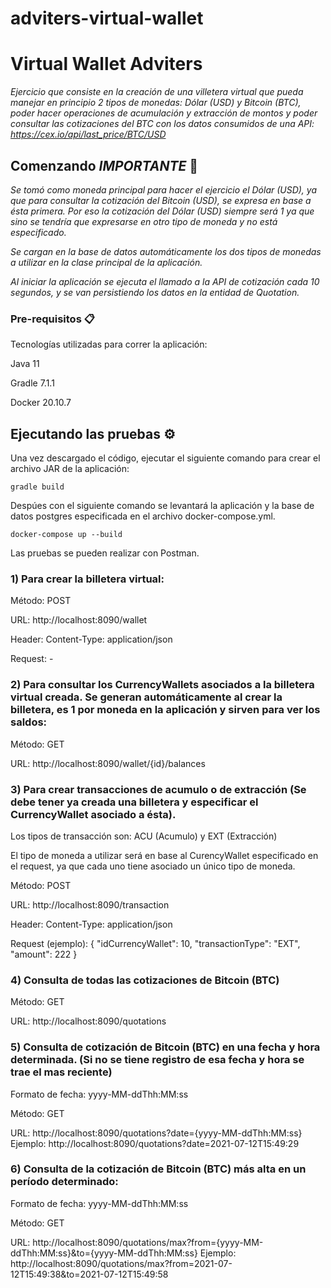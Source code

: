 # adviters-virtual-wallet

# Virtual Wallet Adviters

_Ejercicio que consiste en la creación de una villetera virtual que pueda manejar en principio 2 tipos de monedas: Dólar (USD) y Bitcoin (BTC), poder hacer operaciones de acumulación y extracción de montos y poder consultar las cotizaciones del BTC con los datos consumidos de una API: https://cex.io/api/last_price/BTC/USD_

## Comenzando *IMPORTANTE* 🚀

_Se tomó como moneda principal para hacer el ejercicio el Dólar (USD), ya que para consultar la cotización del Bitcoin (USD), se expresa en base a ésta primera. Por eso la cotización del Dólar (USD) siempre será 1 ya que sino se tendría que expresarse en otro tipo de moneda y no está especificado._

_Se cargan en la base de datos automáticamente los dos tipos de monedas a utilizar en la clase principal de la aplicación._

_Al iniciar la aplicación se ejecuta el llamado a la API de cotización cada 10 segundos, y se van persistiendo los datos en la entidad de Quotation._

### Pre-requisitos 📋

Tecnologías utilizadas para correr la aplicación:

Java 11

Gradle 7.1.1

Docker 20.10.7

## Ejecutando las pruebas ⚙️

Una vez descargado el código, ejecutar el siguiente comando para crear el archivo JAR de la aplicación:
```
gradle build
```

Despúes con el siguiente comando se levantará la aplicación y la base de datos postgres especificada en el archivo docker-compose.yml.
```
docker-compose up --build
```


Las pruebas se pueden realizar con Postman.

### 1) Para crear la billetera virtual:

Método: POST

URL: http://localhost:8090/wallet

Header: Content-Type: application/json

Request: - 

### 2) Para consultar los CurrencyWallets asociados a la billetera virtual creada. Se generan automáticamente al crear la billetera, es 1 por moneda en la aplicación y sirven para ver los saldos:

Método: GET

URL: http://localhost:8090/wallet/{id}/balances

### 3) Para crear transacciones de acumulo o de extracción (Se debe tener ya creada una billetera y especificar el CurrencyWallet asociado a ésta).

Los tipos de transacción son: ACU (Acumulo) y EXT (Extracción)

El tipo de moneda a utilizar será en base al CurencyWallet especificado en el request, ya que cada uno tiene asociado un único tipo de moneda.

Método: POST

URL: http://localhost:8090/transaction

Header: Content-Type: application/json

Request (ejemplo): {
    "idCurrencyWallet": 10,
    "transactionType": "EXT",
    "amount": 222
}

### 4) Consulta de todas las cotizaciones de Bitcoin (BTC)

Método: GET

URL: http://localhost:8090/quotations

### 5) Consulta de cotización de Bitcoin (BTC) en una fecha y hora determinada. (Si no se tiene registro de esa fecha y hora se trae el mas reciente)

Formato de fecha: yyyy-MM-ddThh:MM:ss

Método: GET

URL: http://localhost:8090/quotations?date={yyyy-MM-ddThh:MM:ss} Ejemplo: http://localhost:8090/quotations?date=2021-07-12T15:49:29


### 6) Consulta de la cotización de Bitcoin (BTC) más alta en un período determinado:

Formato de fecha: yyyy-MM-ddThh:MM:ss

Método: GET

URL: http://localhost:8090/quotations/max?from={yyyy-MM-ddThh:MM:ss}&to={yyyy-MM-ddThh:MM:ss} Ejemplo: http://localhost:8090/quotations/max?from=2021-07-12T15:49:38&to=2021-07-12T15:49:58


